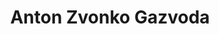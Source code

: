 ---
SICRIS: 15295
draft: false
fixName: anton_zvonko_gazvoda
lab: Laboratory for Integration of Information Systems
labPos: Laboratory Member
location: R2.22 - Laboratorij LIIS
mailInfo: zvone.gazvoda@fri.uni-lj.si
officeHours: null
profName: Assist. Anton Zvonko Gazvoda
profTitle: Researcher
telephoneInfo: null
title: Anton Zvonko Gazvoda
---